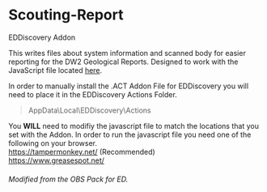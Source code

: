 # Scouting-Report
EDDiscovery Addon

This writes files about system information and scanned body for easier reporting for the DW2 Geological Reports. Designed to work with the JavaScript file located [here](https://gist.github.com/SirTyler/0266c383c28a20ba084afc9f4fa11f8a).

In order to manually install the .ACT Addon File for EDDiscovery you will need to place it in the EDDiscovery Actions Folder.
>AppData\Local\EDDiscovery\Actions


You **WILL** need to modifiy the javascript file to match the locations that you set with the Addon.
In order to run the javascript file you need one of the following on your browser.    
https://tampermonkey.net/ (Recommended)    
https://www.greasespot.net/    

###### Modified from the OBS Pack for ED.

